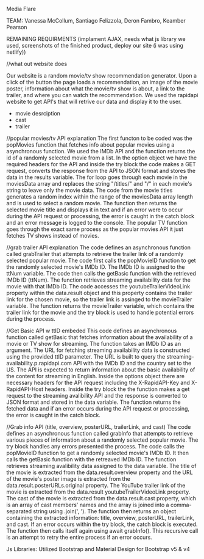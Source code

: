 Media Flare

TEAM: Vanessa McCollum, Santiago Felizzola, Deron Fambro, Keamber Pearson

REMAINING REQUIRMENTS
(implament AJAX, needs what js library we used, screenshots of the finished product, deploy our site (i was using netlify))


//what out website does

Our website is a random movie/tv show recommendation generator. Upon a click of the button the page loads a recommendation, an image of the movie poster, information about what the movie/tv show is about, a link to the trailer, and where you can watch the recommendation. We used the rapidapi website to get API's that will retrive our data and display it to the user. 
- movie desrciption
- cast
- trailer

//popular movies/tv API explanation
The first functon to be coded was the popMovies function that fetches info about popular movies using a asynchronous function. We used the IMDb API and the function returns the id of a randomly selected movie from a list. In the option object we have the required headers for the API and inside the try block the code makes a GET request, converts the response from the API to JSON format and stores the data in the results variable. The for loop goes through each movie in the moviesData array and replaces the string "/titles/" and "/" in each movie's string to leave only the movie data. The code from the movie titles generates a random index within the range of the moviesData array length and is used to select a random movie. The function then returns the selected movie title and displays it in text and if an error were to occur during the API request or processing, the error is caught in the catch block and an error message is logged to the console. The popular TV function goes through the exact same process as the popular movies API it just fetches TV shows instead of movies.

//grab trailer API explanation
The code defines an asynchronous function called grabTrailer that attempts to retrieve the trailer link of a randomly selected popular movie. The code first calls the popMovieID function to get the randomly selected movie's IMDb ID. The IMDb ID is assigned to the ttNum variable. The code then calls the getBasic function with the retrieved IMDb ID (ttNum). The function retrieves streaming availability data for the movie with that IMDb ID. The code accesses the youtubeTrailerVideoLink property within the data.result object and this property contains the trailer link for the chosen movie, so the trailer link is assinged to the movieTrailer variable. The function returns the movieTrailer variable, which contains the trailer link for the movie and the try block is used to handle potential errors during the process.

//Get Basic API w ttID embeded
This code defines an asynchronous function called getBasic that fetches information about the availability of a movie or TV show for streaming. The function takes an IMDb ID as an argument. The URL for fetching streaming availability data is constructed using the provided ttID parameter. The URL is built to query the streaming-availability.p.rapidapi.com API with the IMDb ID and the country set to the US. The API is expected to return information about the basic availability of the content for streaming in English. Inside the options object there are necessary headers for the API request including the X-RapidAPI-Key and X-RapidAPI-Host headers. Inside the try block the the function makes a get request to the streaming avalibility API and the response is converted to JSON format and stored in the data variable. The function returns the fetched data and if an error occurs during the API request or processing, the error is caught in the catch block.


//Grab info API (title, overview, posterURL, trailerLink, and cast)
The code defines an asynchronous function called grabInfo that attempts to retrieve various pieces of information about a randomly selected popular movie. The try block handles any errors presented the process. The code calls the popMovieID function to get a randomly selected movie's IMDb ID. It then calls the getBasic function with the retreaved IMDb ID. The function retrieves streaming avalibility data assigned to the data variable. The title of the movie is extracted from the data.result.overview property and the URL of the movie's poster image is extracted from the data.result.posterURLs.original property. The YouTube trailer link of the movie is extracted from the data.result youtubeTrailerVideoLink property. The cast of the movie is extracted from the data.result.cast property, which is an array of cast members' names and the array is joined into a comma-separated string using .join(', '). The function then returns an object containing the extracted information: title, overview, posterURL, trailerLink, and cast. If an error occurs within the try block, the catch block is executed. The function then calls itself again using await grabInfo(). This recursive call is an attempt to retry the entire process if an error occurs.



Js Libraries: Utilized Bootstrap and Material Design for Bootstrap v5 & v4
